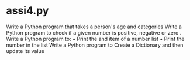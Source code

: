 # assi4.py
Write a Python program that takes a person's age and categories Write a Python program to check if a given number is positive, negative or zero .  Write a Python program to:   • Print the and item of a number list • Print the number in the list  Write a Python program to Create a Dictionary and then update its value
